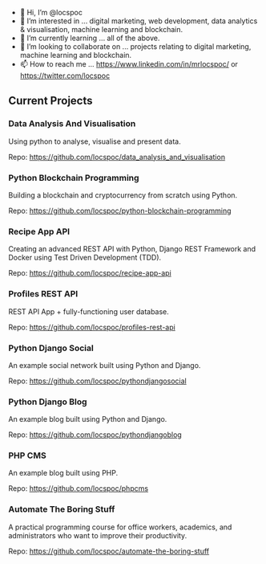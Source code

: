 - 👋 Hi, I’m @locspoc
- 👀 I’m interested in ... digital marketing, web development, data analytics & visualisation, machine learning and blockchain.
- 🌱 I’m currently learning ... all of the above.
- 💞️ I’m looking to collaborate on ... projects relating to digital marketing, machine learning and blockchain.
- 📫 How to reach me ... https://www.linkedin.com/in/mrlocspoc/ or https://twitter.com/locspoc

## Current Projects

### Data Analysis And Visualisation

Using python to analyse, visualise and present data.

Repo: https://github.com/locspoc/data_analysis_and_visualisation

### Python Blockchain Programming

Building a blockchain and cryptocurrency from scratch using Python.

Repo: https://github.com/locspoc/python-blockchain-programming

### Recipe App API

Creating an advanced REST API with Python, Django REST Framework and Docker using Test Driven Development (TDD).

Repo: https://github.com/locspoc/recipe-app-api

### Profiles REST API

REST API App + fully-functioning user database.

Repo: https://github.com/locspoc/profiles-rest-api

### Python Django Social

An example social network built using Python and Django.

Repo: https://github.com/locspoc/pythondjangosocial

### Python Django Blog

An example blog built using Python and Django.

Repo: https://github.com/locspoc/pythondjangoblog

### PHP CMS

An example blog built using PHP.

Repo: https://github.com/locspoc/phpcms

### Automate The Boring Stuff

A practical programming course for office workers, academics, and administrators who want to improve their productivity.

Repo: https://github.com/locspoc/automate-the-boring-stuff

<!---
locspoc/locspoc is a ✨ special ✨ repository because its `README.md` (this file) appears on your GitHub profile.
You can click the Preview link to take a look at your changes.
--->
